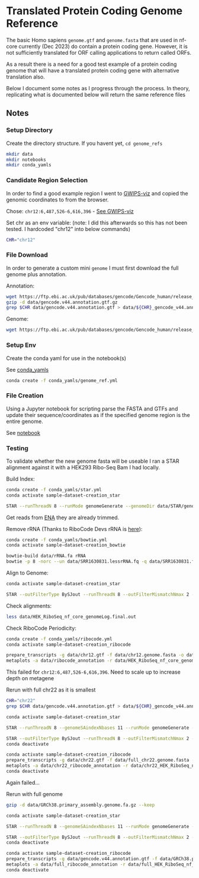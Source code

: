 # Translated Protein Coding Genome Reference

The basic Homo sapiens `genome.gtf` and `genome.fasta` that are used in nf-core currently (Dec 2023) do contain a protein coding gene. However, it is not sufficiently translated for ORF calling applications to return called ORFs. 

As a result there is a need for a good test example of a protein coding genome that will have a translated protein coding gene with alternative translation also. 

Below I document some notes as I progress through the process. In theory, replicating what is documented below will return the same reference files
## Notes

### Setup Directory
Create the directory structure. If you havent yet, `cd genome_refs`
```bash
mkdir data
mkdir notebooks
mkdir conda_yamls
``` 

### Candidate Region Selection
In order to find a good example region I went to [GWIPS-viz](https://gwips.ucc.ie) and copied the genomic coordinates to from the browser. 

Chose: `chr12:6,487,526-6,616,396` - [See GWIPS-viz](https://gwips.ucc.ie/cgi-bin/hgTracks?db=hg38&lastVirtModeType=default&lastVirtModeExtraState=&virtModeType=default&virtMode=0&nonVirtPosition=&position=chr12%3A6487526%2D6616396&hgsid=1426937_1a8pBmazwLZICEC52Lqso5QCht9w)

Set chr as an env variable: (note: I did this afterwards so this has not been tested. I hardcoded "chr12" into below commands)
```bash
CHR="chr12"
```
### File Download 
In order to generate a custom mini `genome` I must first download the full genome plus annotation. 

Annotation:
``` bash
wget https://ftp.ebi.ac.uk/pub/databases/gencode/Gencode_human/release_44/gencode.v44.annotation.gtf.gz -P data/
gzip -d data/gencode.v44.annotation.gtf.gz 
grep $CHR data/gencode.v44.annotation.gtf > data/${CHR}_gencode_v44.annotation.gtf
```

Genome: 
``` bash
wget https://ftp.ebi.ac.uk/pub/databases/gencode/Gencode_human/release_44/GRCh38.primary_assembly.genome.fa.gz -P data/ 
```

### Setup Env
Create the conda yaml for use in the notebook(s)

See [conda_yamls](conda_yamls/genome_ref.yml)

```bash
conda create -f conda_yamls/genome_ref.yml
```

### File Creation
Using a Jupyter notebook for scripting parse the FASTA and GTFs and update their sequence/coordinates as if the specified genome region is the entire genome.

See [notebook](notebooks/genome_ref.ipynb)


### Testing
To validate whether the new genome fasta will be useable I ran a STAR alignment against it with a HEK293 Ribo-Seq Bam I had locally. 

Build Index:
```bash 
conda create -f conda_yamls/star.yml
conda activate sample-dataset-creation_star

STAR --runThreadN 8 --runMode genomeGenerate --genomeDir data/STAR/genome_index --genomeFastaFiles data/chr12.genome.fasta --sjdbGTFfile data/chr12.gtf
```

Get reads from [ENA](https://www.ebi.ac.uk/ena/browser/view/SRR1630831) they are already trimmed. 

Remove rRNA (Thanks to RiboCode Devs rRNA is [here](https://github.com/xryanglab/RiboCode/blob/master/data/rRNA.fa)):
```bash
conda create -f conda_yamls/bowtie.yml
conda activate sample-dataset-creation_bowtie

bowtie-build data/rRNA.fa rRNA
bowtie -p 8 -norc --un data/SRR1630831.lessrRNA.fq -q data/SRR1630831.fastq.gz data/rRNA data/HEK_RiboSeq_rRNA_reads.sam
```

Align to Genome:
```bash
conda activate sample-dataset-creation_star

STAR --outFilterType BySJout --runThreadN 8 --outFilterMismatchNmax 2 --genomeDir data/STAR/genome_index --readFilesIn data/SRR1630831.lessrRNA.fq  --outFileNamePrefix data/HEK_RiboSeq_nf_core_genome --outSAMtype BAM SortedByCoordinate --quantMode TranscriptomeSAM GeneCounts --outFilterMultimapNmax 1 --outFilterMatchNmin 16 --alignEndsType EndToEnd
```

Check alignments:
```bash
less data/HEK_RiboSeq_nf_core_genomeLog.final.out
```

Check RiboCode Periodicity:
```bash
conda create -f conda_yamls/ribocode.yml
conda activate sample-dataset-creation_ribocode

prepare_transcripts -g data/chr12.gtf -f data/chr12.genome.fasta -o data/ribocode_annotation
metaplots -a data/ribocode_annotation -r data/HEK_RiboSeq_nf_core_genomeAligned.toTranscriptome.out.bam

```

This failed for `chr12:6,487,526-6,616,396`. Need to scale up to increase depth on metagene

Rerun with full chr22 as it is smallest
```bash
CHR="chr22"
grep $CHR data/gencode.v44.annotation.gtf > data/${CHR}_gencode_v44.annotation.gtf

conda activate sample-dataset-creation_star

STAR --runThreadN 8 --genomeSAindexNbases 11 --runMode genomeGenerate --genomeDir data/STAR/chr22_genome_index --genomeFastaFiles data/full_chr22.genome.fasta --sjdbGTFfile data/chr22.gtf

STAR --outFilterType BySJout --runThreadN 8 --outFilterMismatchNmax 2 --genomeDir data/STAR/chr22_genome_index --readFilesIn data/SRR1630831.lessrRNA.fq  --outFileNamePrefix data/chr22_HEK_RiboSeq_nf_core_genome --outSAMtype BAM SortedByCoordinate --quantMode TranscriptomeSAM GeneCounts --outFilterMultimapNmax 1 --outFilterMatchNmin 16 --alignEndsType EndToEnd
conda deactivate

conda activate sample-dataset-creation_ribocode
prepare_transcripts -g data/chr22.gtf -f data/full_chr22.genome.fasta -o data/chr22_ribocode_annotation
metaplots -a data/chr22_ribocode_annotation -r data/chr22_HEK_RiboSeq_nf_core_genomeAligned.toTranscriptome.out.bam
conda deactivate

```

Again failed... 

Rerun with full genome 
```bash
gzip -d data/GRCh38.primary_assembly.genome.fa.gz --keep

conda activate sample-dataset-creation_star

STAR --runThreadN 8 --genomeSAindexNbases 11 --runMode genomeGenerate --genomeDir data/STAR/full_genome_index --genomeFastaFiles data/GRCh38.primary_assembly.genome.fa --sjdbGTFfile data/gencode.v44.annotation.gtf

STAR --outFilterType BySJout --runThreadN 8 --outFilterMismatchNmax 2 --genomeDir data/STAR/full_genome_index --readFilesIn data/SRR1630831.lessrRNA.fq  --outFileNamePrefix data/full_HEK_RiboSeq_nf_core_genome --outSAMtype BAM SortedByCoordinate --quantMode TranscriptomeSAM GeneCounts --outFilterMultimapNmax 1 --outFilterMatchNmin 16 --alignEndsType EndToEnd
conda deactivate

conda activate sample-dataset-creation_ribocode
prepare_transcripts -g data/gencode.v44.annotation.gtf -f data/GRCh38.primary_assembly.genome.fa -o data/full_ribocode_annotation
metaplots -a data/full_ribocode_annotation -r data/full_HEK_RiboSeq_nf_core_genomeAligned.toTranscriptome.out.bam
conda deactivate

```